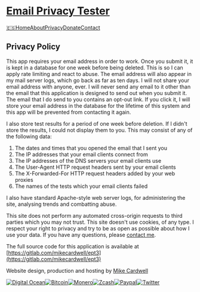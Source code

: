 [Email Privacy Tester](https://www.emailprivacytester.com/ "Home")
==================================================================

[🇪🇸](https://www.emailprivacytester.com/es/privacy "Switch to Spanish")[Home](https://www.emailprivacytester.com/)[About](https://www.emailprivacytester.com/about)[Privacy](https://www.emailprivacytester.com/privacy)[Donate](https://www.emailprivacytester.com/donate)[Contact](https://grepular.com/)

Privacy Policy
--------------

This app requires your email address in order to work. Once you submit it, it is kept in a database for one week before being deleted. This is so I can apply rate limiting and react to abuse. The email address will also appear in my mail server logs, which go back as far as ten days. I will not share your email address with anyone, ever. I will never send any email to it other than the email that this application is designed to send out when you submit it. The email that I do send to you contains an opt-out link. If you click it, I will store your email address in the database for the lifetime of this system and this app will be prevented from contacting it again.

I also store test results for a period of one week before deletion. If I didn't store the results, I could not display them to you. This may consist of any of the following data:

1. The dates and times that you opened the email that I sent you
2. The IP addresses that your email clients connect from
3. The IP addresses of the DNS servers your email clients use
4. The User-Agent HTTP request headers sent by your email clients
5. The X-Forwarded-For HTTP request headers added by your web proxies
6. The names of the tests which your email clients failed

I also have standard Apache-style web server logs, for administering the site, analysing trends and combatting abuse.

This site does not perform any automated cross-origin requests to third parties which you may not trust. This site doesn't use cookies, of any type. I respect your right to privacy and try to be as open as possible about how I use your data. If you have any questions, please [contact me](https://grepular.com/).

The full source code for this application is available at [https://gitlab.com/mikecardwell/ept3](https://gitlab.com/mikecardwell/ept3)

Website design, production and hosting by [Mike Cardwell](https://grepular.com/)

[![Digital Ocean](/static/images/digitalocean-badge-white.png)](https://www.digitalocean.com/?refcode=2529a7adf896 "This Website, hosted on Digital Ocean - Fast, Cheap, Reliable VPS hosting (affiliate link)")[![Bitcoin](/static/images/bitcoin.png)](bitcoin:1PQLtWnjUi1itHLG6QCQeHM3Nxua8pRsq1 "Leave a Bitcoin tip")[![Monero](/static/images/monero.svg)](xmr:44zg8QFZza5cMBWcEF4VqsU5panam7tMhfB6fFdzWbDpBcaVy7feqQXKD92smbYGy3C7KPA6d7Q6UWY8f11noJLWUrVKJAK "Leave a Monero tip")[![Zcash](/static/images/zcash.png)](zcash:zcAN9ij9YZ7Cc9HMqCfcjpusELTTKQWutgjSRH9Dxx5E4DLTKTxRye5FgFs7vDPn1edSoBNFvLPTxn7byjgwQaMVJeJ64kQ "Leave a Zcash tip")[![Paypal](/static/images/paypal.png)](https://www.paypal.me/grepular "Leave a Paypal tip")[![Twitter](/static/images/twitter-26x26.png)](https://twitter.com/mickeyc "Twitter")